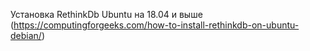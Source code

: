 Установка RethinkDb Ubuntu на 18.04 и выше (https://computingforgeeks.com/how-to-install-rethinkdb-on-ubuntu-debian/)